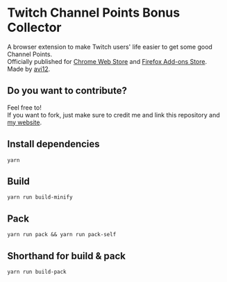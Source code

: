 # Twitch Channel Points Bonus Collector
A browser extension to make Twitch users' life easier to get some good Channel Points.  
Officially published for [Chrome Web Store](https://chrome.google.com/webstore/detail/kbbdnbaghpcjpdhbjbccadodjejlkkgg) and [Firefox Add-ons Store](https://addons.mozilla.org/en-US/firefox/addon/twitch-cp-bonus-collector).  
Made by [avi12](https://avi12.com).

## Do you want to contribute?
Feel free to!  
If you want to fork, just make sure to credit me and link this repository and [my website](https://avi12.com).

## Install dependencies
```
yarn
```
## Build
```
yarn run build-minify
```
## Pack
```
yarn run pack && yarn run pack-self
```
## Shorthand for build & pack
```
yarn run build-pack
```